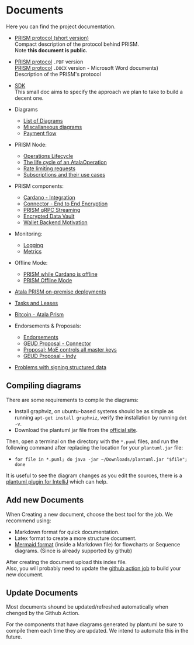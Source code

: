 # Documents

Here you can find the project documentation.

- [PRISM protocol (short version)](./article.pdf)
  <br/>Compact description of the protocol behind PRISM.
  <br/>Note **this document is public.**
- [PRISM protocol](./protocol.pdf) `.PDF` version
  <br/>[PRISM protocol](./protocol.docx) `.DOCX` version - Microsoft Word documents)
  <br/>Description of the PRISM's protocol
- [SDK](./sdk/README.md)
  <br/>This small doc aims to specify the approach we plan to take to build a decent one.

- Diagrams
  - [List of Diagrams](./new-diagrams/README.md)
  - [Miscallaneous diagrams](./misc/README.md)
  - [Payment flow](./payments/README.md)

- PRISM Node:
  - [Operations Lifecycle](./node/operaions-lifecycle-in-node-service.md)
  - [The life cycle of an AtalaOperation](./node/operations-ordering-submission.md)
  - [Rate limiting requests](./node/rate-limiting.md)
  - [Subscriptions and their use cases](./node/SubscriptionMechanism.md)
- PRISM components:
  - [Cardano - Integration](./cardano/README.md)
  - [Connector - End to End Encryption](./connector/e2e-encryption.md)
  - [PRISM gRPC Streaming](./grpc/streaming.md)
  - [Encrypted Data Vault](./data-vault/README.md)
  - [Wallet Backend Motivation](./wallet-backend/motivation.md)
- Monitoring:
  - [Logging](./monitoring/logging/README.md)
  - [Metrics](./monitoring/metrics/README.md)
- Offline Mode:
  - [PRISM while Cardano is offline](./moe/full-offline-mode.md)
  - [PRISM Offline Mode](./moe/offline-mode.md)
- [Atala PRISM on-premise deployments](./on-premise-deployments/README.md)
- [Tasks and Leases](./mirror/tasks-and-leases.md)
- [Bitcoin - Atala Prism](./bitcoin/README.md)

- Endorsements & Proposals:
  - [Endorsements](./endorsements/endorsements.md)
  - [GEUD Proposal - Connector](./connector/README.md)
  - [Proposal: MoE controls all master keys](./endorsements/MoE-controls-master-keys-proposal.md)
  - [GEUD Proposal - Indy](./indy/README.md)

- [Problems with signing structured data](./signing.md)

## Compiling diagrams

There are some requirements to compile the diagrams:

- Install graphviz, on ubuntu-based systems should be as simple as running `apt-get install graphviz`, verify the installation by running `dot -v`.
- Download the plantuml jar file from the [official site](http://plantuml.com/starting).

Then, open a terminal on the directory with the `*.puml` files, and run the following command after replacing the location for your `plantuml.jar` file:

- `for file in *.puml; do java -jar ~/Downloads/plantuml.jar "$file"; done`

It is useful to see the diagram changes as you edit the sources, there is a [plantuml plugin for IntelliJ](https://plugins.jetbrains.com/plugin/7017-plantuml-integration/) which can help.

## Add new Documents

When Creating a new document, choose the best tool for the job.
We recommend using:

- Markdown format for quick documentation.
- Latex format to create a more structure document.
- [Mermaid format](https://mermaid-js.github.io/mermaid/#/) (inside a Markdown file) for flowcharts or Sequence diagrams. (Since is already supported by github)

After creating the document upload this index file.
<br/>Also, you will probably need to update the [github action job](/.github/workflows/gh-pages-documentation-website.yml) to build your new document.

## Update Documents

Most documents shound be updated/refreshed automatically when chenged by the Github Action.

For the components that have diagrams generated by plantuml be sure to compile them each time they are updated.
We intend to automate this in the future.
